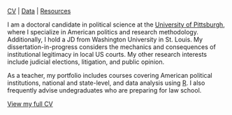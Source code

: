 <nav id="navigation">
  <a href="https://github.com/seanmcraig/vita/blob/master/latex/vita.pdf">CV</a>
  <span>|</span>
  <a href="./data.html">Data</a>
  <span>|</span>
  <a href="./resources.html">Resources</a>
</nav>

I am a doctoral candidate in political science at the <a href="https://polisci.pitt.edu">University of Pittsburgh</a>, where I specialize in American politics and research methodology. Additionally, I hold a JD from Washington University in St. Louis. My dissertation-in-progress considers the mechanics and consequences of institutional legitimacy in local US courts. My other research interests include judicial elections, litigation, and public opinion. 

As a teacher, my portfolio includes courses covering American political institutions, national and state-level, and data analysis using <a href="https://cran.r-project.org">R</a>. I also frequently advise undegraduates who are preparing for law school.

<a href="https://github.com/seanmcraig/vita/blob/master/latex/vita.pdf">View my full CV</a>

